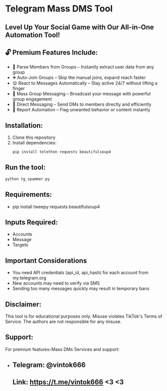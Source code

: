 # Telegram Mass DMS Tool

## Level Up Your Social Game with Our All-in-One Automation Tool! 

## 🔓 Premium Features Include:
- 👥 Parse Members from Groups – Instantly extract user data from any group
- ➕ Auto-Join Groups – Skip the manual joins, expand reach faster
- 😮 React to Messages Automatically – Stay active 24/7 without lifting a finger
- 📢 Mass Group Messaging – Broadcast your message with powerful group engagement
- 📩 Direct Messaging – Send DMs to members directly and efficiently
- 🚫 Report Automation – Flag unwanted behavior or content instantly

## Installation:
1. Clone this repository
2. Install dependencies:
   ```bash
   pip install telethon requests beautifulsoup4

## Run the tool:
   ```bash
   python tg_spammer.py
```

## Requirements:
- pip install tweepy requests beautifulsoup4



## Inputs Required:
- Accounts
- Message
- Targets

## Important Considerations
- You need API credentials (api_id, api_hash) for each account from my.telegram.org
- New accounts may need to verify via SMS
- Sending too many messages quickly may result in temporary bans

## Disclaimer:
This tool is for educational purposes only. Misuse violates TikTok's Terms of Service. The authors are not responsible for any misuse.

## Support:
For premium features-Mass DMs Services and support:
- ## Telegram: @vintok666
  ## Link: https://t.me/vintok666  <3  <3
